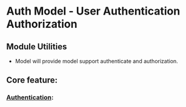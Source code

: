 # Auth Model - User Authentication Authorization
## Module Utilities
- Model will provide model support authenticate and authorization.
## Core feature:
### [Authentication](./module/authentication/README.md):